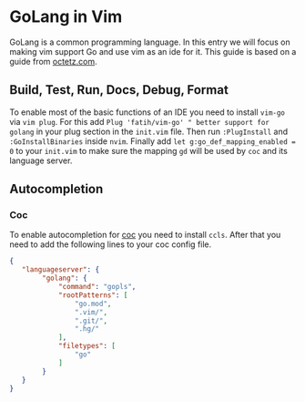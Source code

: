 # GoLang in Vim

GoLang is a common programming language.
In this entry we will focus on making vim support Go and use vim as an ide for it.
This guide is based on a guide from [octetz.com](https://octetz.com/docs/2019/2019-04-24-vim-as-a-go-ide/).

## Build, Test, Run, Docs, Debug, Format

To enable most of the basic functions of an IDE you need to install `vim-go` via
`vim plug`.
For this add `Plug 'fatih/vim-go' " better support for golang` in your plug section
in the `init.vim` file.
Then run `:PlugInstall` and `:GoInstallBinaries` inside `nvim`.
Finally add `let g:go_def_mapping_enabled = 0` to your `init.vim` to make sure
the mapping `gd` will be used by `coc` and its language server.

## Autocompletion

### Coc

To enable autocompletion for [coc](coc.md) you need to install `ccls`.
After that you need to add the following lines to your coc config file.

```json
{
   "languageserver": {
        "golang": {
            "command": "gopls",
            "rootPatterns": [
                "go.mod",
                ".vim/",
                ".git/",
                ".hg/"
            ],
            "filetypes": [
                "go"
            ]
        }
   }
}
```
